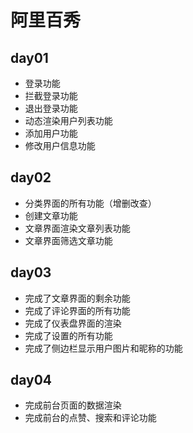 # 阿里百秀

## day01

- 登录功能
- 拦截登录功能
- 退出登录功能
- 动态渲染用户列表功能
- 添加用户功能
- 修改用户信息功能

## day02

- 分类界面的所有功能（增删改查）
- 创建文章功能
- 文章界面渲染文章列表功能
- 文章界面筛选文章功能

## day03

- 完成了文章界面的剩余功能
- 完成了评论界面的所有功能
- 完成了仪表盘界面的渲染
- 完成了设置的所有功能
- 完成了侧边栏显示用户图片和昵称的功能

## day04

- 完成前台页面的数据渲染
- 完成前台的点赞、搜索和评论功能